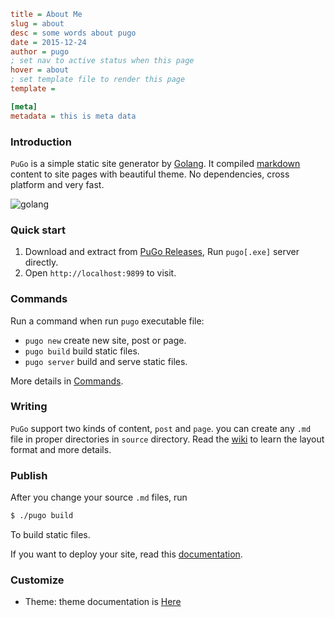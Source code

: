 ```ini
title = About Me
slug = about
desc = some words about pugo
date = 2015-12-24
author = pugo
; set nav to active status when this page
hover = about
; set template file to render this page
template =

[meta]
metadata = this is meta data
```

### Introduction

`PuGo` is a simple static site generator by [Golang](https://golang.org). It compiled [markdown](https://help.github.com/articles/markdown-basics/) content to site pages with beautiful theme. No dependencies, cross platform and very fast.

![golang](@media/golang.png)

### Quick start

1. Download and extract from [PuGo Releases](http://pugo.io), Run `pugo[.exe]` server directly.
2. Open `http://localhost:9899` to visit.


### Commands

Run a command when run `pugo` executable file:

- `pugo new` create new site, post or page.
- `pugo build` build static files.
- `pugo server` build and serve static files.

More details in [Commands](http://pugo.io/docs/command.html).

### Writing

`PuGo` support two kinds of content, `post` and `page`. you can create any `.md` file in proper directories in `source` directory. Read the [wiki](http://pugo.io/docs/write.html) to learn the layout format and more details.

### Publish

After you change your source `.md` files, run

```bash
$ ./pugo build
```

To build static files.

If you want to deploy your site, read this [documentation](http://pugo.io/docs/deploy-platform.html).

### Customize

- Theme: theme documentation is [Here](http://pugo.io/docs/theme.html)
